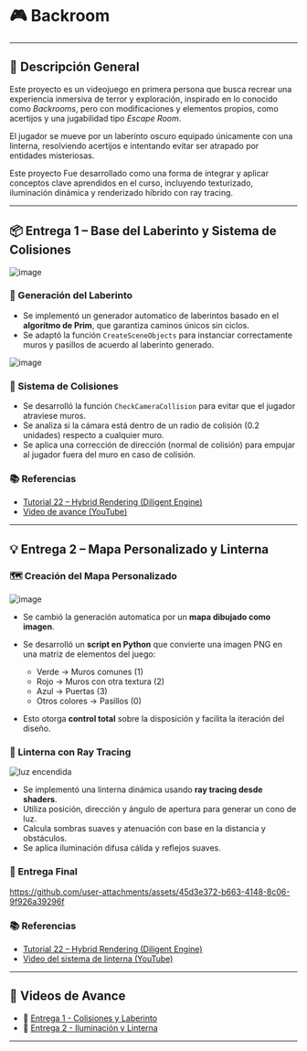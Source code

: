# 🎮 Backroom
---

## 🧩 Descripción General

Este proyecto es un videojuego en primera persona que busca recrear una experiencia inmersiva de terror y exploración, inspirado en lo conocido como *Backrooms*, pero con modificaciones y elementos propios, como acertijos y una jugabilidad tipo *Escape Room*.

El jugador se mueve por un laberinto oscuro equipado únicamente con una linterna, resolviendo acertijos e intentando evitar ser atrapado por entidades misteriosas.

Este proyecto Fue desarrollado como una forma de integrar y aplicar conceptos clave aprendidos en el curso, incluyendo texturizado, iluminación dinámica y renderizado híbrido con ray tracing.

---

## 📦 Entrega 1 – Base del Laberinto y Sistema de Colisiones
![image](https://github.com/user-attachments/assets/fdd866f2-a518-4d7c-b3a1-d70ca2d64574)

### 🧱 Generación del Laberinto

* Se implementó un generador automatico de laberintos basado en el **algoritmo de Prim**, que garantiza caminos únicos sin ciclos.
* Se adaptó la función `CreateSceneObjects` para instanciar correctamente muros y pasillos de acuerdo al laberinto generado.

![image](https://github.com/user-attachments/assets/1a62e8b2-4a04-4d01-b44e-36dc1a32467e)


### 🚧 Sistema de Colisiones

* Se desarrolló la función `CheckCameraCollision` para evitar que el jugador atraviese muros.
* Se analiza si la cámara está dentro de un radio de colisión (0.2 unidades) respecto a cualquier muro.
* Se aplica una corrección de dirección (normal de colisión) para empujar al jugador fuera del muro en caso de colisión.

### 📚 Referencias

* [Tutorial 22 – Hybrid Rendering (Diligent Engine)](https://github.com/DiligentGraphics/DiligentSamples/tree/master/Tutorials/Tutorial22_HybridRendering)
* [Video de avance (YouTube)](https://youtu.be/lC0jSxF-vkE?si=4t-4PwDTEAKh02iw)

---

## 💡 Entrega 2 – Mapa Personalizado y Linterna 

### 🗺️ Creación del Mapa Personalizado
![image](https://github.com/user-attachments/assets/a951a9bf-f99e-4f1d-862e-994a00ff9ac1)

* Se cambió la generación automatica por un **mapa dibujado como imagen**.
* Se desarrolló un **script en Python** que convierte una imagen PNG en una matriz de elementos del juego:

  * Verde → Muros comunes (1)
  * Rojo → Muros con otra textura (2)
  * Azul → Puertas (3)
  * Otros colores → Pasillos (0)

* Esto otorga **control total** sobre la disposición y facilita la iteración del diseño.

### 🔦 Linterna con Ray Tracing

![luz encendida](https://github.com/user-attachments/assets/6dc7432d-4c23-4d88-9967-2bdd1144f2cd)

* Se implementó una linterna dinámica usando **ray tracing desde shaders**.
* Utiliza posición, dirección y ángulo de apertura para generar un cono de luz.
* Calcula sombras suaves y atenuación con base en la distancia y obstáculos.
* Se aplica iluminación difusa cálida y reflejos suaves.

### 👾 Entrega Final


https://github.com/user-attachments/assets/45d3e372-b663-4148-8c06-9f926a39296f




### 📚 Referencias

* [Tutorial 22 – Hybrid Rendering (Diligent Engine)](https://github.com/DiligentGraphics/DiligentSamples/tree/master/Tutorials/Tutorial22_HybridRendering)
* [Video del sistema de linterna (YouTube)](https://youtu.be/JdZTg8ME6Pg)

---

## 📼 Videos de Avance

* 🎥 [Entrega 1 - Colisiones y Laberinto](https://youtu.be/lC0jSxF-vkE?si=4t-4PwDTEAKh02iw)
* 🎥 [Entrega 2 - Iluminación y Linterna](https://youtu.be/JdZTg8ME6Pg)

---
